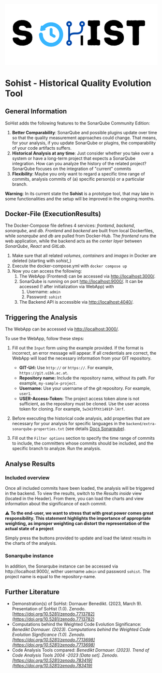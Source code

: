 ![alt text](frontend/src/views/assets/SoHist-Logo.svg)

# Sohist - Historical Quality Evolution Tool

## General Information

SoHist adds the following features to the SonarQube Community Edition:

1. **Better Comparability**: SonarQube and possible plugins update over time so that the quality measurement approaches
   could
   change. That means, for your analysis, if you update SonarQube or plugins, the comparability of your code artifacts
   suffers.
2. **Historical Analysis at any time**: Just consider whether you take over a system or have a long-term project that
   expects a SonarQube integration. How can you analyze the history of the related project? SonarQube focuses on the
   integration of "current" commits
3. **Flexibility**: Maybe you only want to regard a specific time range of commits, analysis commits of (a) specific
   person(s) or a particular branch.

**Warning**: In its current state the **Sohist** is a prototype tool, that may lake in some functionalities and
the setup will be improved in the ongoing months.

## Docker-File (ExecutionResults)

The Docker-Compose file defines 4 services: *frontend*, *backend*, *sonarqube*, and *db*. *Frontend* and *backend* are
built from local Dockerfiles, while *sonarqube* and *db* are pulled from Docker-Hub. The *frontend* runs
the web application, while the backend acts as the *center layer* between *SonarQube*, *React* and *GitLab*.

1. Make sure that all related *volumes*, *containers* and *images* in Docker are deleted (starting with *sohist_*)
2. Execute the docker-compose.yml with `docker compose up`
3. Now you can access the following:
    1. The WebApp (Frontend) can be accessed via [http://localhost:3000/](http://localhost:3000/).
    2. SonarQube is running on port [http://localhost:9000/](http://localhost:9000/). It can be accessed (! after
       initialization via WebApp) with
        1. Username: `admin`
        2. Password: `sohist`
    3. The Backend API is accessible via [http://localhost:4040/](http://localhost:9040/).

## Triggering the Analysis

The WebApp can be accessed via [http://localhost:3000/](http://localhost:3000/).

To use the WebApp, follow these steps:

1. Fill out the `Input` form using the example provided. If the format is incorrect, an error message will appear. If
   all credentials are correct, the WebApp will load the necessary information from your GIT repository.

    - **GIT-Url:** Use `http://` or `https://`. For example, `https://git.uibk.ac.at`.
    - **Repository name:** Include the repository name, without its path. For example, `my-sample-project`.
    - **Username:** Use your username of the git repository. For example, `user1`.
    - **USER-Access-Token:** The project access token alone is not sufficient, as the repository must be cloned. Use
      the user access token for cloning. For example, `5w343fPXt1491P-lHrf`.
2. Before executing the historical code analysis, add properties
   that are necessary for your analysis for specific languages in
   the `backend/extra-sonarqube-properties.txt` (see details [Docs Sonarqube](https://docs.sonarqube.org/9.6/analyzing-source-code/analysis-parameters/)).

3. Fill out the `Filter options` section to specify the time range of commits to include, the committers whose commits
   should be included, and the specific branch to analyze. Run the analysis. 

## Analyse Results
### Included overview 
Once all included commits have been loaded, the analysis will be triggered in the backend. To view the results, switch
to the *Results inside* view (located in the Header). From there, you can load the charts and view information about the
significance of each commit.

:warning: **To the end-user, we want to stress that with great power comes great responsibility. This statement highlights the importance of appropriate weighting, as improper weighting can distort the representation of the actual state of a project**

Simply press the buttons provided to update and load the latest results in the charts of the analysis.

### Sonarqube instance  
In addition, the Sonarqube instance can be accessed via http://localhost:9000/, wither username `admin`
und password `sohist`. The project name is equal to the repository-name. 

## Further Literature 
- Demonstration(s) of SoHist: Dornauer Benedikt. (2023, March 9). Presentation of SoHist (1.0). Zenodo. [https://doi.org/10.5281/zenodo.7713782](https://doi.org/10.5281/zenodo.7713782)
- Computations behind the Weighted Code Evolution Significance: *Benedikt Dornauer. (2023). Computations behind the Weighted Code Evolution Significance (1.0). Zenodo. [https://doi.org/10.5281/zenodo.7713698](https://doi.org/10.5281/zenodo.7713698)*
- Code Analysis Tools compared: *Benedikt Dornauer. (2023). Trend of Code Analysis Tools 2004 -2023 [Data set]. Zenodo. [https://doi.org/10.5281/zenodo.783419](https://doi.org/10.5281/zenodo.783419)*
